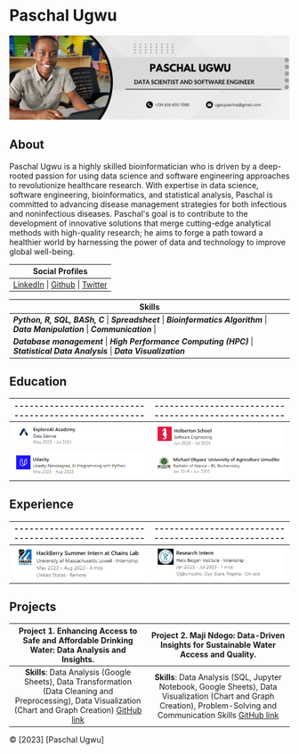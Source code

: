 # Paschal Ugwu

![Profile Picture](https://github.com/paschalugwu/paschalugwu/blob/master/Image/Personal/CoverImage.png)

## About
Paschal Ugwu is a highly skilled bioinformatician who is driven by a deep-rooted passion for using data science and software engineering approaches to revolutionize healthcare research. With expertise in data science, software engineering, bioinformatics, and statistical analysis, Paschal is committed to advancing disease management strategies for both infectious and noninfectious diseases. Paschal's goal is to contribute to the development of innovative solutions that merge cutting-edge analytical methods with high-quality research; he aims to forge a path toward a healthier world by harnessing the power of data and technology to improve global well-being.

| **Social Profiles** | 
| --- | 
| [LinkedIn](https://www.linkedin.com/in/paschal-ugwu-52abb6229/) \| [Github](https://github.com/paschalugwu) \| [Twitter](https://twitter.com/Paschal_Ugwu001) |  


| **Skills** | 
| --- | 
| ***Python, R, SQL, BASh, C***  \|  ***Spreadsheet***  \|  ***Bioinformatics Algorithm***  \|  ***Data Manipulation*** \| ***Communication*** \|
| ***Database management***  \|  ***High Performance Computing (HPC)***  \|  ***Statistical Data Analysis***  \|  ***Data Visualization*** | 

## Education

| ---------------------------------------------------- | ---------------------------------------------------- | 
| :---: | :---: | 
| ![ExploreAI](https://github.com/paschalugwu/paschalugwu/blob/master/Image/Personal/ExploreAI.PNG) | ![Holberton](https://github.com/paschalugwu/paschalugwu/blob/master/Image/Personal/holberton.PNG) |
| ![Udacity](https://github.com/paschalugwu/paschalugwu/blob/master/Image/Personal/Udacity.PNG) | ![MOUAU](https://github.com/paschalugwu/paschalugwu/blob/master/Image/Personal/Michael.PNG) |

## Experience

| ---------------------------------------------------- | ---------------------------------------------------- | 
| :---: | :---: | 
| ![Chains Lab](https://github.com/paschalugwu/paschalugwu/blob/master/Image/Personal/chain.PNG) | ![Helix Biogen Institute](https://github.com/paschalugwu/paschalugwu/blob/master/Image/Personal/helix.PNG) |


## Projects

| Project 1. Enhancing Access to Safe and Affordable Drinking Water: Data Analysis and Insights. | Project 2. Maji Ndogo: Data-Driven Insights for Sustainable Water Access and Quality. | 
| :---: | :---: |  
| **Skills**: Data Analysis (Google Sheets), Data Transformation (Data Cleaning and Preprocessing), Data Visualization (Chart and Graph Creation) [GitHub link](https://github.com/paschalugwu/Integrated_Project-Access_To_Drinking_Water) | **Skills**: Data Analysis (SQL, Jupyter Notebook, Google Sheets), Data Visualization (Chart and Graph Creation), Problem-Solving and Communication Skills [GitHub link](https://github.com/paschalugwu/Maji_Ndogo-Water_Crisis) | 


© [2023] [Paschal Ugwu]
